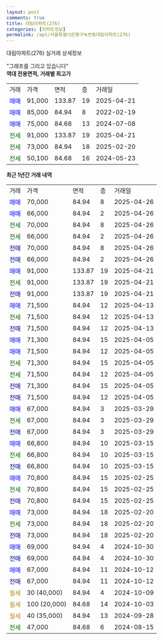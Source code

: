 ```yaml
---
layout: post
comments: true
title: 대림아파트(276)
categories: [아파트정보]
permalink: /apt/서울특별시은평구녹번동대림아파트(276)
---
```


대림아파트(276) 실거래 상세정보

<script type="text/javascript">
  google.charts.load('current', {'packages':['line', 'corechart']});
  google.charts.setOnLoadCallback(drawChart);

  function drawChart() {
    var data = new google.visualization.DataTable();
    data.addColumn('date', '거래일');
    data.addColumn('number', "매매");
    data.addColumn('number', "전세");
    data.addColumn('number', "전매");

    data.addRows([[new Date(Date.parse("2025-04-26")), 70000, null, null], [new Date(Date.parse("2025-04-26")), 66000, null, null], [new Date(Date.parse("2025-04-26")), null, 70000, null], [new Date(Date.parse("2025-04-26")), null, 66000, null], [new Date(Date.parse("2025-04-26")), null, null, 70000], [new Date(Date.parse("2025-04-26")), null, null, 66000], [new Date(Date.parse("2025-04-21")), 91000, null, null], [new Date(Date.parse("2025-04-21")), null, 91000, null], [new Date(Date.parse("2025-04-21")), null, null, 91000], [new Date(Date.parse("2025-04-13")), 71500, null, null], [new Date(Date.parse("2025-04-13")), null, 71500, null], [new Date(Date.parse("2025-04-13")), null, null, 71500], [new Date(Date.parse("2025-04-05")), 71300, null, null], [new Date(Date.parse("2025-04-05")), 71500, null, null], [new Date(Date.parse("2025-04-05")), null, 71300, null], [new Date(Date.parse("2025-04-05")), null, 71500, null], [new Date(Date.parse("2025-04-05")), null, null, 71300], [new Date(Date.parse("2025-04-05")), null, null, 71500], [new Date(Date.parse("2025-03-29")), 67000, null, null], [new Date(Date.parse("2025-03-29")), null, 67000, null], [new Date(Date.parse("2025-03-29")), null, null, 67000], [new Date(Date.parse("2025-03-15")), 66800, null, null], [new Date(Date.parse("2025-03-15")), null, 66800, null], [new Date(Date.parse("2025-03-15")), null, null, 66800], [new Date(Date.parse("2025-02-25")), 70800, null, null], [new Date(Date.parse("2025-02-25")), null, 70800, null], [new Date(Date.parse("2025-02-25")), null, null, 70800], [new Date(Date.parse("2025-02-20")), 73000, null, null], [new Date(Date.parse("2025-02-20")), null, 73000, null], [new Date(Date.parse("2025-02-20")), null, null, 73000], [new Date(Date.parse("2024-10-30")), 69000, null, null], [new Date(Date.parse("2024-10-30")), null, null, 69000], [new Date(Date.parse("2024-10-12")), 67000, null, null], [new Date(Date.parse("2024-10-12")), null, null, 67000], [new Date(Date.parse("2024-10-09")), null, null, null], [new Date(Date.parse("2024-10-03")), null, null, null], [new Date(Date.parse("2024-09-28")), null, null, null], [new Date(Date.parse("2024-08-15")), null, 47000, null]]);

    var options = {
      hAxis: {
        format: 'yyyy/MM/dd'
      },    
      lineWidth: 0,
      pointsVisible: true,    
      title: '최근 1년간 유형별 실거래가 분포',
      legend: { position: 'bottom' }
    };

    var formatter = new google.visualization.NumberFormat({pattern:'###,###'} );
    formatter.format(data, 1);
    formatter.format(data, 2);
    
    setTimeout(function() {
        var chart = new google.visualization.LineChart(document.getElementById('columnchart_material'));
        chart.draw(data, (options));
        document.getElementById('loading').style.display = 'none';
    }, 200);
  }
</script>


<div id="loading" style="z-index:20; display: block; margin-left: 0px">"그래프를 그리고 있습니다"</div>
<div id="columnchart_material" style="width: 95%; margin-left: 0px; display: block"></div>
<!-- contents start -->
<b>역대 전용면적, 거래별 최고가</b>
<table class="sortable">
    <tr>
      <td>거래</td>
      <td>가격</td>
      <td>면적</td>
      <td>층</td>
      <td>거래일</td>
    </tr>
        <tr>
          <td><a style="color: blue">매매</a></td>
          <td>91,000</td>
          <td>133.87</td>
          <td>19</td>
          <td>2025-04-21</td>
        </tr>            <tr>
          <td><a style="color: blue">매매</a></td>
          <td>85,000</td>
          <td>84.94</td>
          <td>8</td>
          <td>2022-02-19</td>
        </tr>            <tr>
          <td><a style="color: blue">매매</a></td>
          <td>75,000</td>
          <td>84.68</td>
          <td>13</td>
          <td>2024-07-08</td>
        </tr>        
        <tr>
              <td><a style="color: darkgreen">전세</a></td>
              <td>91,000</td>
              <td>133.87</td>
              <td>19</td>
              <td>2025-04-21</td>
            </tr>            <tr>
              <td><a style="color: darkgreen">전세</a></td>
              <td>73,000</td>
              <td>84.94</td>
              <td>18</td>
              <td>2025-02-20</td>
            </tr>            <tr>
              <td><a style="color: darkgreen">전세</a></td>
              <td>50,100</td>
              <td>84.68</td>
              <td>16</td>
              <td>2024-05-23</td>
            </tr>        
    
</table>

<b>최근 1년간 거래 내역</b>

<table class="sortable">
    <tr>
      <td>거래</td>
      <td>가격</td>
      <td>면적</td>
      <td>층</td>
      <td>거래일</td>
    </tr>
    <tr>
      <td><a style="color: blue">매매</a></td>
      <td>70,000</td>
      <td>84.94</td>
      <td>8</td>
      <td>2025-04-26</td>
    </tr>          <tr>
      <td><a style="color: blue">매매</a></td>
      <td>66,000</td>
      <td>84.94</td>
      <td>2</td>
      <td>2025-04-26</td>
    </tr>          <tr>
      <td><a style="color: darkgreen">전세</a></td>
      <td>70,000</td>
      <td>84.94</td>
      <td>8</td>
      <td>2025-04-26</td>
    </tr>          <tr>
      <td><a style="color: darkgreen">전세</a></td>
      <td>66,000</td>
      <td>84.94</td>
      <td>2</td>
      <td>2025-04-26</td>
    </tr>          <tr>
      <td><a style="color: darkblue">전매</a></td>
      <td>70,000</td>
      <td>84.94</td>
      <td>8</td>
      <td>2025-04-26</td>
    </tr>          <tr>
      <td><a style="color: darkblue">전매</a></td>
      <td>66,000</td>
      <td>84.94</td>
      <td>2</td>
      <td>2025-04-26</td>
    </tr>          <tr>
      <td><a style="color: blue">매매</a></td>
      <td>91,000</td>
      <td>133.87</td>
      <td>19</td>
      <td>2025-04-21</td>
    </tr>          <tr>
      <td><a style="color: darkgreen">전세</a></td>
      <td>91,000</td>
      <td>133.87</td>
      <td>19</td>
      <td>2025-04-21</td>
    </tr>          <tr>
      <td><a style="color: darkblue">전매</a></td>
      <td>91,000</td>
      <td>133.87</td>
      <td>19</td>
      <td>2025-04-21</td>
    </tr>          <tr>
      <td><a style="color: blue">매매</a></td>
      <td>71,500</td>
      <td>84.94</td>
      <td>12</td>
      <td>2025-04-13</td>
    </tr>          <tr>
      <td><a style="color: darkgreen">전세</a></td>
      <td>71,500</td>
      <td>84.94</td>
      <td>12</td>
      <td>2025-04-13</td>
    </tr>          <tr>
      <td><a style="color: darkblue">전매</a></td>
      <td>71,500</td>
      <td>84.94</td>
      <td>12</td>
      <td>2025-04-13</td>
    </tr>          <tr>
      <td><a style="color: blue">매매</a></td>
      <td>71,300</td>
      <td>84.94</td>
      <td>15</td>
      <td>2025-04-05</td>
    </tr>          <tr>
      <td><a style="color: blue">매매</a></td>
      <td>71,500</td>
      <td>84.94</td>
      <td>12</td>
      <td>2025-04-05</td>
    </tr>          <tr>
      <td><a style="color: darkgreen">전세</a></td>
      <td>71,300</td>
      <td>84.94</td>
      <td>15</td>
      <td>2025-04-05</td>
    </tr>          <tr>
      <td><a style="color: darkgreen">전세</a></td>
      <td>71,500</td>
      <td>84.94</td>
      <td>12</td>
      <td>2025-04-05</td>
    </tr>          <tr>
      <td><a style="color: darkblue">전매</a></td>
      <td>71,300</td>
      <td>84.94</td>
      <td>15</td>
      <td>2025-04-05</td>
    </tr>          <tr>
      <td><a style="color: darkblue">전매</a></td>
      <td>71,500</td>
      <td>84.94</td>
      <td>12</td>
      <td>2025-04-05</td>
    </tr>          <tr>
      <td><a style="color: blue">매매</a></td>
      <td>67,000</td>
      <td>84.94</td>
      <td>3</td>
      <td>2025-03-29</td>
    </tr>          <tr>
      <td><a style="color: darkgreen">전세</a></td>
      <td>67,000</td>
      <td>84.94</td>
      <td>3</td>
      <td>2025-03-29</td>
    </tr>          <tr>
      <td><a style="color: darkblue">전매</a></td>
      <td>67,000</td>
      <td>84.94</td>
      <td>3</td>
      <td>2025-03-29</td>
    </tr>          <tr>
      <td><a style="color: blue">매매</a></td>
      <td>66,800</td>
      <td>84.94</td>
      <td>10</td>
      <td>2025-03-15</td>
    </tr>          <tr>
      <td><a style="color: darkgreen">전세</a></td>
      <td>66,800</td>
      <td>84.94</td>
      <td>10</td>
      <td>2025-03-15</td>
    </tr>          <tr>
      <td><a style="color: darkblue">전매</a></td>
      <td>66,800</td>
      <td>84.94</td>
      <td>10</td>
      <td>2025-03-15</td>
    </tr>          <tr>
      <td><a style="color: blue">매매</a></td>
      <td>70,800</td>
      <td>84.94</td>
      <td>15</td>
      <td>2025-02-25</td>
    </tr>          <tr>
      <td><a style="color: darkgreen">전세</a></td>
      <td>70,800</td>
      <td>84.94</td>
      <td>15</td>
      <td>2025-02-25</td>
    </tr>          <tr>
      <td><a style="color: darkblue">전매</a></td>
      <td>70,800</td>
      <td>84.94</td>
      <td>15</td>
      <td>2025-02-25</td>
    </tr>          <tr>
      <td><a style="color: blue">매매</a></td>
      <td>73,000</td>
      <td>84.94</td>
      <td>18</td>
      <td>2025-02-20</td>
    </tr>          <tr>
      <td><a style="color: darkgreen">전세</a></td>
      <td>73,000</td>
      <td>84.94</td>
      <td>18</td>
      <td>2025-02-20</td>
    </tr>          <tr>
      <td><a style="color: darkblue">전매</a></td>
      <td>73,000</td>
      <td>84.94</td>
      <td>18</td>
      <td>2025-02-20</td>
    </tr>          <tr>
      <td><a style="color: blue">매매</a></td>
      <td>69,000</td>
      <td>84.94</td>
      <td>4</td>
      <td>2024-10-30</td>
    </tr>          <tr>
      <td><a style="color: darkblue">전매</a></td>
      <td>69,000</td>
      <td>84.94</td>
      <td>4</td>
      <td>2024-10-30</td>
    </tr>          <tr>
      <td><a style="color: blue">매매</a></td>
      <td>67,000</td>
      <td>84.94</td>
      <td>11</td>
      <td>2024-10-12</td>
    </tr>          <tr>
      <td><a style="color: darkblue">전매</a></td>
      <td>67,000</td>
      <td>84.94</td>
      <td>11</td>
      <td>2024-10-12</td>
    </tr>          <tr>
      <td><a style="color: darkgoldenrod">월세</a></td>
      <td>30 (40,000)</td>
      <td>84.94</td>
      <td>4</td>
      <td>2024-10-09</td>
    </tr>          <tr>
      <td><a style="color: darkgoldenrod">월세</a></td>
      <td>100 (20,000)</td>
      <td>84.68</td>
      <td>14</td>
      <td>2024-10-03</td>
    </tr>          <tr>
      <td><a style="color: darkgoldenrod">월세</a></td>
      <td>40 (35,000)</td>
      <td>84.94</td>
      <td>13</td>
      <td>2024-09-28</td>
    </tr>          <tr>
      <td><a style="color: darkgreen">전세</a></td>
      <td>47,000</td>
      <td>84.68</td>
      <td>6</td>
      <td>2024-08-15</td>
    </tr>      </table>
<!-- contents end -->    

